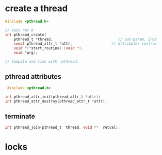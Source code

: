 # create a thread

```c
#include <pthread.h>

// succ ret 0
int pthread_create(
	pthread_t *thread, 								// out-param, init a thread struct serves as an ID
	const pthread_attr_t *attr,				     // attributes control thread creation 
	void *(*start_routine) (void *), 
	void *arg);

// Compile and link with -pthread.
```

## pthread attributes

```c
 #include <pthread.h>

int pthread_attr_init(pthread_attr_t *attr);
int pthread_attr_destroy(pthread_attr_t *attr);
```

## terminate
```c
int pthread_join(pthread_t  thread, void **  retval);
```


# locks

```c
```